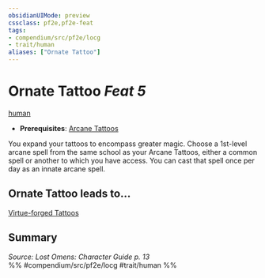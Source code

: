 ```yaml
---
obsidianUIMode: preview
cssclass: pf2e,pf2e-feat
tags:
- compendium/src/pf2e/locg
- trait/human
aliases: ["Ornate Tattoo"]
---
```

# Ornate Tattoo  *Feat 5*  
[human](human.md "Human Ancestry & Heritage Trait")  

- **Prerequisites**: [Arcane Tattoos](arcane-tattoos-locg.md)

You expand your tattoos to encompass greater magic. Choose a 1st-level arcane spell from the same school as your Arcane Tattoos, either a common spell or another to which you have access. You can cast that spell once per day as an innate arcane spell.

## Ornate Tattoo leads to...

[Virtue-forged Tattoos](virtue-forged-tattoos-locg.md)

## Summary

*Source: Lost Omens: Character Guide p. 13*  
%% #compendium/src/pf2e/locg #trait/human %%